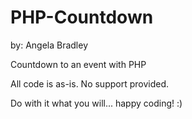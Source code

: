 PHP-Countdown
=============
by: Angela Bradley

Countdown to an event with PHP

All code is as-is.  No support provided.

Do with it what you will... happy coding! :)

